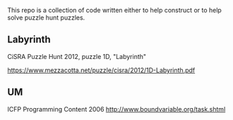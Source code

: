 This repo is a collection of code written either to help construct or to help solve puzzle hunt puzzles.

## Labyrinth
CiSRA Puzzle Hunt 2012, puzzle 1D, "Labyrinth"

https://www.mezzacotta.net/puzzle/cisra/2012/1D-Labyrinth.pdf

## UM
ICFP Programming Content 2006 http://www.boundvariable.org/task.shtml
